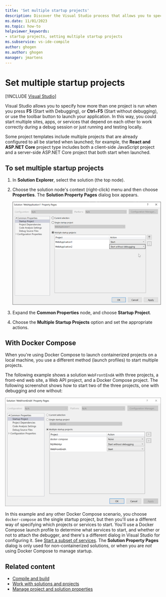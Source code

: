 ```yaml
---
title: 'Set multiple startup projects'
description: Discover the Visual Studio process that allows you to specify how more than one project is run when you start the debugger.
ms.date: 11/01/2023
ms.topic: how-to
helpviewer_keywords:
- startup projects, setting multiple startup projects
ms.subservice: vs-ide-compile
author: ghogen
ms.author: ghogen
manager: jmartens
---
```

# Set multiple startup projects

 [!INCLUDE [Visual Studio](~/includes/applies-to-version/vs-windows-only.md)]

Visual Studio allows you to specify how more than one project is run when you press **F5** (Start with Debugging), or **Ctrl**+**F5** (Start without debugging), or use the toolbar button to launch your application. In this way, you could start multiple sites, apps, or services that depend on each other to work correctly during a debug session or just running and testing locally.

Some project templates include multiple projects that are already configured to all be started when launched; for example, the **React and ASP.NET Core** project type includes both a client-side JavaScript project and a server-side ASP.NET Core project that both start when launched.

## To set multiple startup projects

1. In **Solution Explorer**, select the solution (the top node).

2. Choose the solution node's context (right-click) menu and then choose **Properties**. The **Solution Property Pages** dialog box appears.

   ![Solution Property Pages](media/vs-2022/solution-properties-startup-projects.png)

3. Expand the **Common Properties** node, and choose **Startup Project**.

4. Choose the **Multiple Startup Projects** option and set the appropriate actions.

## With Docker Compose

When you're using Docker Compose to launch containerized projects on a local machine, you use a different method (launch profiles) to start multiple projects.

The following example shows a solution `WebFrontEndA` with three projects, a front-end web site, a Web API project, and a Docker Compose project. The following screenshot shows how to start two of the three projects, one with debugging and one without:

![Screenshot of the Solution Property Pages.](media/vs-2022/startup-projects.png)

In this example and any other Docker Compose scenario, you choose `docker-compose` as the single startup project, but then you'll use a different way of specifying which projects or services to start. You'll use a Docker Compose launch profile to determine what services to start, and whether or not to attach the debugger, and there's a different dialog in Visual Studio for configuring it. See [Start a subset of services](../containers/launch-profiles.md). The **Solution Property Pages** dialog is only used for non-containerized solutions, or when you are *not* using Docker Compose to manage startup.

## Related content

- [Compile and build](../ide/compiling-and-building-in-visual-studio.md)
- [Work with solutions and projects](../ide/creating-solutions-and-projects.md)
- [Manage project and solution properties](../ide/managing-project-and-solution-properties.md)

